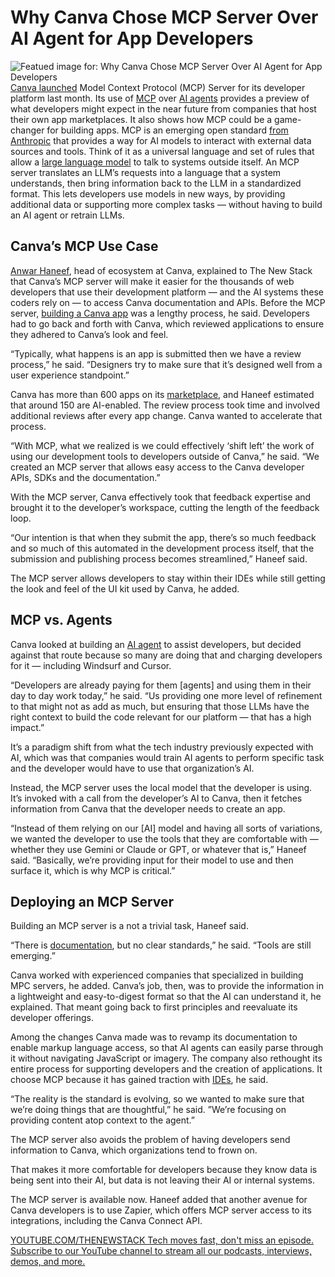 # Why Canva Chose MCP Server Over AI Agent for App Developers
![Featued image for: Why Canva Chose MCP Server Over AI Agent for App Developers](https://cdn.thenewstack.io/media/2025/05/09eb8dd0-canva_mcp_server_for_devs-1024x576.jpg)
[Canva launched](https://www.canva.dev/blog/developers/canva-dev-mcp-server/) Model Context Protocol (MCP) Server for its developer platform last month. Its use of [MCP](https://thenewstack.io/what-is-mcp-game-changer-or-just-more-hype/) over [AI agents](https://thenewstack.io/ai-agents-a-comprehensive-introduction-for-developers/) provides a preview of what developers might expect in the near future from companies that host their own app marketplaces. It also shows how MCP could be a game-changer for building apps.
MCP is an emerging open standard [from Anthropic](https://www.anthropic.com/news/model-context-protocol) that provides a way for AI models to interact with external data sources and tools. Think of it as a universal language and set of rules that allow a [large language model](https://thenewstack.io/the-new-shadow-it-llms-in-the-wild/) to talk to systems outside itself. An MCP server translates an LLM’s requests into a language that a system understands, then bring information back to the LLM in a standardized format. This lets developers use models in new ways, by providing additional data or supporting more complex tasks — without having to build an AI agent or retrain LLMs.

## Canva’s MCP Use Case
[Anwar Haneef](https://www.linkedin.com/in/anwarhaneef/), head of ecosystem at Canva, explained to The New Stack that Canva’s MCP server will make it easier for the thousands of web developers that use their development platform — and the AI systems these coders rely on — to access Canva documentation and APIs.
Before the MCP server, [building a Canva app](https://thenewstack.io/canva-launches-developer-platform-eyes-generative-ai-apps/) was a lengthy process, he said. Developers had to go back and forth with Canva, which reviewed applications to ensure they adhered to Canva’s look and feel.

“Typically, what happens is an app is submitted then we have a review process,” he said. “Designers try to make sure that it’s designed well from a user experience standpoint.”

Canva has more than 600 apps on its [marketplace](https://www.canva.com/apps/), and Haneef estimated that around 150 are AI-enabled. The review process took time and involved additional reviews after every app change. Canva wanted to accelerate that process.

“With MCP, what we realized is we could effectively ‘shift left’ the work of using our development tools to developers outside of Canva,” he said. “We created an MCP server that allows easy access to the Canva developer APIs, SDKs and the documentation.”

With the MCP server, Canva effectively took that feedback expertise and brought it to the developer’s workspace, cutting the length of the feedback loop.

“Our intention is that when they submit the app, there’s so much feedback and so much of this automated in the development process itself, that the submission and publishing process becomes streamlined,” Haneef said.

The MCP server allows developers to stay within their IDEs while still getting the look and feel of the UI kit used by Canva, he added.

## MCP vs. Agents
Canva looked at building an [AI agent](https://thenewstack.io/how-ai-agents-will-change-the-web-for-users-and-developers/) to assist developers, but decided against that route because so many are doing that and charging developers for it — including Windsurf and Cursor.

“Developers are already paying for them [agents] and using them in their day to day work today,” he said. “Us providing one more level of refinement to that might not as add as much, but ensuring that those LLMs have the right context to build the code relevant for our platform — that has a high impact.”

It’s a paradigm shift from what the tech industry previously expected with AI, which was that companies would train AI agents to perform specific task and the developer would have to use that organization’s AI.

Instead, the MCP server uses the local model that the developer is using. It’s invoked with a call from the developer’s AI to Canva, then it fetches information from Canva that the developer needs to create an app.

“Instead of them relying on our [AI] model and having all sorts of variations, we wanted the developer to use the tools that they are comfortable with — whether they use Gemini or Claude or GPT, or whatever that is,” Haneef said. “Basically, we’re providing input for their model to use and then surface it, which is why MCP is critical.”

## Deploying an MCP Server
Building an MCP server is a not a trivial task, Haneef said.

“There is [documentation](https://docs.anthropic.com/en/docs/agents-and-tools/mcp), but no clear standards,” he said. “Tools are still emerging.”

Canva worked with experienced companies that specialized in building MPC servers, he added. Canva’s job, then, was to provide the information in a lightweight and easy-to-digest format so that the AI can understand it, he explained. That meant going back to first principles and reevaluate its developer offerings.

Among the changes Canva made was to revamp its documentation to enable markup language access, so that AI agents can easily parse through it without navigating JavaScript or imagery. The company also rethought its entire process for supporting developers and the creation of applications. It choose MCP because it has gained traction with [IDEs](https://thenewstack.io/best-open-source-ides/), he said.

“The reality is the standard is evolving, so we wanted to make sure that we’re doing things that are thoughtful,” he said. ”We’re focusing on providing content atop context to the agent.”

The MCP server also avoids the problem of having developers send information to Canva, which organizations tend to frown on.

That makes it more comfortable for developers because they know data is being sent into their AI, but data is not leaving their AI or internal systems.

The MCP server is available now. Haneef added that another avenue for Canva developers is to use Zapier, which offers MCP server access to its integrations, including the Canva Connect API.

[
YOUTUBE.COM/THENEWSTACK
Tech moves fast, don't miss an episode. Subscribe to our YouTube
channel to stream all our podcasts, interviews, demos, and more.
](https://youtube.com/thenewstack?sub_confirmation=1)